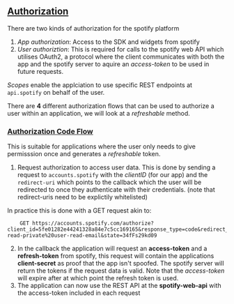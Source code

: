 ## [Authorization](https://developer.spotify.com/documentation/general/guides/authorization-guide/)
There are two kinds of authorization for the spotify platform

1. *App authorization*: Access to the SDK and widgets from spotify
2. *User authoriztion*: This is required for calls to the spotify web API which utilises OAuth2, a protocol where the client
communicates with both the app and the spotify server to aquire an *access-token* to be used in future requests.

*Scopes* enable the applciation to use specific REST endpoints at `api.spotify` on behalf of the user.

There are **4** different authorization flows that can be used to authorize a user within an application, we will look at a *refreshable* method.

### [Authorization Code Flow](https://github.com/spotify/web-api-auth-examples)
This is suitable for applications where the user only needs to give permisssion once and generates a *refreshable* token.

1. Request authorization to access user data. This is done by sending a request to `accounts.spotify` with the *clientID* (for our app) and the `redirect-uri` which points to the callback which the user will be redirected to once they authenticate with their credentials. (note that redirect-uris need to be explictily whitelisted)

In practice this is done with a GET request akin to:

```
	GET https://accounts.spotify.com/authorize?client_id=5fe01282e44241328a84e7c5cc169165&response_type=code&redirect_uri=https%3A%2F%2Fexample.com%2Fcallback&scope=user-read-private%20user-read-email&state=34fFs29kd09

```

2. In the callback the application will request an **access-token** and a **refresh-token** from spotify, this request will contain the applications **client-secret** as proof that the app isn't spoofed. The spotify server will return the tokens if the request data is valid. Note that the *access-token* will expire after at which point the refresh token is used.
3. The application can now use the REST API at the **spotify-web-api** with the access-token included in each request



